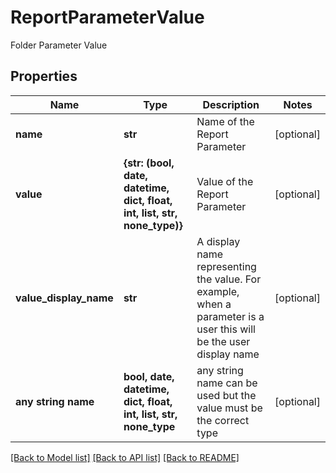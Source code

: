 # ReportParameterValue

Folder Parameter Value

## Properties
Name | Type | Description | Notes
------------ | ------------- | ------------- | -------------
**name** | **str** | Name of the Report Parameter | [optional] 
**value** | **{str: (bool, date, datetime, dict, float, int, list, str, none_type)}** | Value of the Report Parameter | [optional] 
**value_display_name** | **str** | A display name representing the value.  For example, when a parameter is a user this will be the user display name | [optional] 
**any string name** | **bool, date, datetime, dict, float, int, list, str, none_type** | any string name can be used but the value must be the correct type | [optional]

[[Back to Model list]](../README.md#documentation-for-models) [[Back to API list]](../README.md#documentation-for-api-endpoints) [[Back to README]](../README.md)


